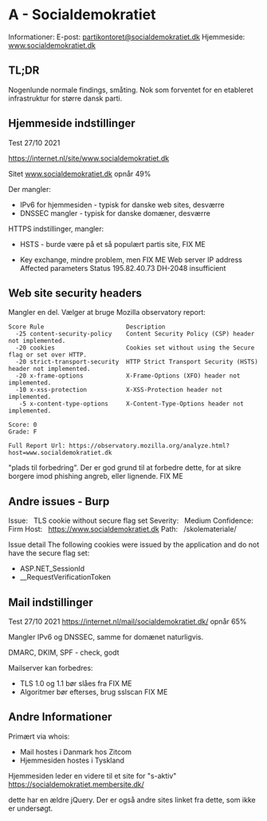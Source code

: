 


# A - Socialdemokratiet  

Informationer:
E-post: partikontoret@socialdemokratiet.dk
Hjemmeside: www.socialdemokratiet.dk


## TL;DR

Nogenlunde normale findings, småting. Nok som forventet for en etableret infrastruktur for større dansk parti.

## Hjemmeside indstillinger

Test 27/10 2021

https://internet.nl/site/www.socialdemokratiet.dk

Sitet www.socialdemokratiet.dk opnår 49%

Der mangler:
* IPv6 for hjemmesiden - typisk for danske web sites, desværre
* DNSSEC mangler - typisk for danske domæner, desværre

HTTPS indstillinger, mangler:

* HSTS - burde være på et så populært partis site, FIX ME

* Key exchange, mindre problem, men FIX ME
Web server IP address	Affected parameters	Status
195.82.40.73	DH-2048	insufficient

## Web site security headers

Mangler en del. Vælger at bruge Mozilla observatory report:

```
Score Rule                       Description
  -25 content-security-policy    Content Security Policy (CSP) header not implemented.
  -20 cookies                    Cookies set without using the Secure flag or set over HTTP.
  -20 strict-transport-security  HTTP Strict Transport Security (HSTS) header not implemented.
  -20 x-frame-options            X-Frame-Options (XFO) header not implemented.
  -10 x-xss-protection           X-XSS-Protection header not implemented.
   -5 x-content-type-options     X-Content-Type-Options header not implemented.

Score: 0
Grade: F

Full Report Url: https://observatory.mozilla.org/analyze.html?host=www.socialdemokratiet.dk
```

"plads til forbedring". Der er god grund til at forbedre dette, for at sikre borgere imod phishing angreb, eller lignende. FIX ME

## Andre issues - Burp
Issue:   TLS cookie without secure flag set
Severity:   Medium
Confidence:   Firm
Host:   https://www.socialdemokratiet.dk
Path:   /skolemateriale/

Issue detail
The following cookies were issued by the application and do not have the secure flag set:
* ASP.NET_SessionId
* __RequestVerificationToken


## Mail indstillinger

Test 27/10 2021
https://internet.nl/mail/socialdemokratiet.dk/ opnår 65%

Mangler IPv6 og DNSSEC, samme for domænet naturligvis.

DMARC, DKIM, SPF - check, godt

Mailserver kan forbedres:
* TLS 1.0 og 1.1 bør slåes fra FIX ME
* Algoritmer bør efterses, brug sslscan FIX ME

## Andre Informationer

Primært via whois:

* Mail hostes i Danmark hos Zitcom
* Hjemmesiden hostes i Tyskland

Hjemmesiden leder en videre til et site for "s-aktiv"
https://socialdemokratiet.membersite.dk/

dette har en ældre jQuery. Der er også andre sites linket fra dette, som ikke er undersøgt.
